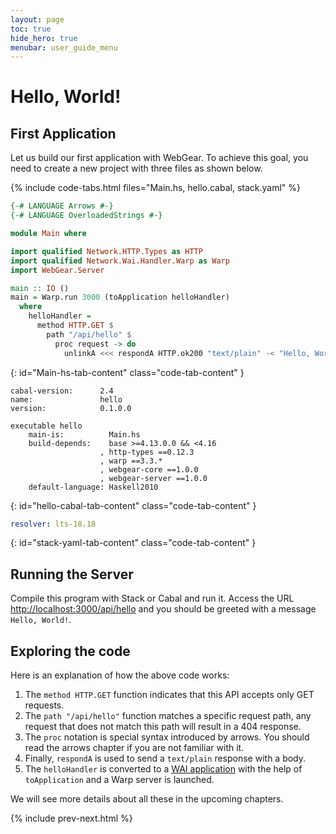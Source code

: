```yaml
---
layout: page
toc: true
hide_hero: true
menubar: user_guide_menu
---
```


# Hello, World!

## First Application

Let us build our first application with WebGear. To achieve this goal, you need to create a new project with three files
as shown below.

{% include code-tabs.html files="Main.hs, hello.cabal, stack.yaml" %}

```haskell
{-# LANGUAGE Arrows #-}
{-# LANGUAGE OverloadedStrings #-}

module Main where

import qualified Network.HTTP.Types as HTTP
import qualified Network.Wai.Handler.Warp as Warp
import WebGear.Server

main :: IO ()
main = Warp.run 3000 (toApplication helloHandler)
  where
    helloHandler =
      method HTTP.GET $
        path "/api/hello" $
          proc request -> do
            unlinkA <<< respondA HTTP.ok200 "text/plain" -< "Hello, World!" :: Text
```
{: id="Main-hs-tab-content" class="code-tab-content" }

```
cabal-version:      2.4
name:               hello
version:            0.1.0.0

executable hello
    main-is:          Main.hs
    build-depends:    base >=4.13.0.0 && <4.16
                    , http-types ==0.12.3
                    , warp ==3.3.*
                    , webgear-core ==1.0.0
                    , webgear-server ==1.0.0
    default-language: Haskell2010
```
{: id="hello-cabal-tab-content" class="code-tab-content" }

```yaml
resolver: lts-18.18
```
{: id="stack-yaml-tab-content" class="code-tab-content" }

## Running the Server

Compile this program with Stack or Cabal and run it. Access the URL <http://localhost:3000/api/hello> and you should be
greeted with a message `Hello, World!`.

## Exploring the code

Here is an explanation of how the above code works:

1. The `method HTTP.GET` function indicates that this API accepts only GET requests.
2. The `path "/api/hello"` function matches a specific request path, any request that does not match this path will
   result in a 404 response.
3. The `proc` notation is special syntax introduced by arrows. You should read the arrows chapter if you are not
   familiar with it.
4. Finally, `respondA` is used to send a `text/plain` response with a body.
5. The `helloHandler` is converted to a [WAI application](https://github.com/yesodweb/wai) with the help of
   `toApplication` and a Warp server is launched.

We will see more details about all these in the upcoming chapters.

{% include prev-next.html %}
